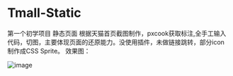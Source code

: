 # Tmall-Static
第一个初学项目 静态页面 
根据天猫首页截图制作，pxcook获取标注,全手工输入代码，切图，主要体现页面的还原能力。没使用插件，未做链接跳转，部分icon制作成CSS Sprite。
效果图：

![image](https://github.com/qsy1122/Tmall-Static-Demo/raw/gh-pages/myDemo_spec.png)
